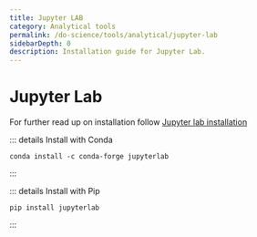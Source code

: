 ```yaml
---
title: Jupyter LAB
category: Analytical tools
permalink: /do-science/tools/analytical/jupyter-lab
sidebarDepth: 0
description: Installation guide for Jupyter Lab.
---
```


# Jupyter Lab

For further read up on installation follow [Jupyter lab installation](https://jupyterlab.readthedocs.io/en/stable/getting_started/installation.html)

::: details Install with Conda

```
conda install -c conda-forge jupyterlab
```

:::

::: details Install with Pip

```
pip install jupyterlab
```

:::
